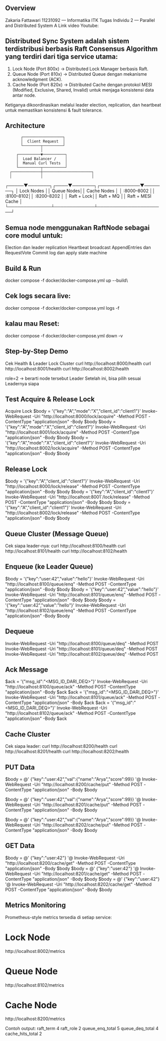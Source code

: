 ## Overview
Zakaria Fattawari
11231092 — Informatika ITK
Tugas Individu 2 — Parallel and Distributed System A
Link video Youtube:

## Distributed Sync System adalah sistem terdistribusi berbasis Raft Consensus Algorithm yang terdiri dari tiga service utama:
1. Lock Node (Port 800x) → Distributed Lock Manager berbasis Raft.
2. Queue Node (Port 810x) → Distributed Queue dengan mekanisme acknowledgment (ACK).
3. Cache Node (Port 820x) → Distributed Cache dengan protokol MESI (Modified, Exclusive, Shared, Invalid) untuk menjaga konsistensi data antar node.

Ketiganya dikoordinasikan melalui leader election, replication, dan heartbeat untuk memastikan konsistensi & fault tolerance.

## Architecture

           ┌──────────────────┐
           │  Client Request  │
           └────────┬─────────┘
                    │
         ┌──────────▼──────────┐
         │  Load Balancer /    │
         │  Manual Curl Tests  │
         └──────────┬──────────┘
      ┌─────────────┼──────────────────────┐
      │             │                      │
┌─────▼───────┐┌────▼───────┐┌─────────────▼───────┐
│ Lock Nodes  ││ Queue Nodes││ Cache Nodes         │
│ :8000–8002  ││ :8100–8102││ :8200–8202          │
│  Raft + Lock││ Raft + MQ  ││ Raft + MESI Cache   │
└──────────────┴─────────────┴──────────────────────┘


## Semua node menggunakan RaftNode sebagai core modul untuk:
Election dan leader replication
Heartbeat broadcast
AppendEntries dan RequestVote
Commit log dan apply state machine

## Build & Run
docker compose -f docker/docker-compose.yml up --build\

## Cek logs secara live:
docker compose -f docker/docker-compose.yml logs -f

## kalau mau Reset:
docker compose -f docker/docker-compose.yml down -v  

## Step-by-Step Demo
Cek Health & Leader Lock Cluster
curl http://localhost:8000/health
curl http://localhost:8001/health
curl http://localhost:8002/health

role=2 → berarti node tersebut Leader
Setelah ini, bisa pilih sesuai Leadernya siapa


## Test Acquire & Release Lock
Acquire Lock
$body = '{"key":"A","mode":"X","client_id":"client1"}'
Invoke-WebRequest -Uri "http://localhost:8000/lock/acquire" -Method POST -ContentType "application/json" -Body $body
$body = '{"key":"A","mode":"X","client_id":"client1"}'
Invoke-WebRequest -Uri "http://localhost:8001/lock/acquire" -Method POST -ContentType "application/json" -Body $body
$body = '{"key":"A","mode":"X","client_id":"client1"}'
Invoke-WebRequest -Uri "http://localhost:8002/lock/acquire" -Method POST -ContentType "application/json" -Body $body

## Release Lock
$body = '{"key":"A","client_id":"client1"}'
Invoke-WebRequest -Uri "http://localhost:8000/lock/release" -Method POST -ContentType "application/json" -Body $body
$body = '{"key":"A","client_id":"client1"}'
Invoke-WebRequest -Uri "http://localhost:8001`/lock/release" -Method POST -ContentType "application/json" -Body $body
$body = '{"key":"A","client_id":"client1"}'
Invoke-WebRequest -Uri "http://localhost:8002/lock/release" -Method POST -ContentType "application/json" -Body $body

## Queue Cluster (Message Queue)
Cek siapa leader-nya:
curl http://localhost:8100/health
curl http://localhost:8101/health
curl http://localhost:8102/health

## Enqueue (ke Leader Queue)
$body = '{"key":"user:42","value":"hello"}'
Invoke-WebRequest -Uri "http://localhost:8100/queue/enq" -Method POST -ContentType "application/json" -Body $body
$body = '{"key":"user:42","value":"hello"}'
Invoke-WebRequest -Uri "http://localhost:8101/queue/enq" -Method POST -ContentType "application/json" -Body $body
$body = '{"key":"user:42","value":"hello"}'
Invoke-WebRequest -Uri "http://localhost:8102/queue/enq" -Method POST -ContentType "application/json" -Body $body

## Dequeue
Invoke-WebRequest -Uri "http://localhost:8100/queue/deq" -Method POST
Invoke-WebRequest -Uri "http://localhost:8101/queue/deq" -Method POST
Invoke-WebRequest -Uri "http://localhost:8102/queue/deq" -Method POST

## Ack Message
$ack = '{"msg_id":"<MSG_ID_DARI_DEQ>"}'
Invoke-WebRequest -Uri "http://localhost:8100/queue/ack" -Method POST -ContentType "application/json" -Body $ack
$ack = '{"msg_id":"<MSG_ID_DARI_DEQ>"}'
Invoke-WebRequest -Uri "http://localhost:8101/queue/ack" -Method POST -ContentType "application/json" -Body $ack
$ack = '{"msg_id":"<MSG_ID_DARI_DEQ>"}'
Invoke-WebRequest -Uri "http://localhost:8102/queue/ack" -Method POST -ContentType "application/json" -Body $ack

## Cache Cluster
Cek siapa leader:
curl http://localhost:8200/health
curl http://localhost:8201/health
curl http://localhost:8202/health

## PUT Data
$body = @'
{"key":"user:42","val":{"name":"Arya","score":99}}
'@
Invoke-WebRequest -Uri "http://localhost:8200/cache/put" -Method POST -ContentType "application/json" -Body $body

$body = @'
{"key":"user:42","val":{"name":"Arya","score":99}}
'@
Invoke-WebRequest -Uri "http://localhost:8201/cache/put" -Method POST -ContentType "application/json" -Body $body

$body = @'
{"key":"user:42","val":{"name":"Arya","score":99}}
'@
Invoke-WebRequest -Uri "http://localhost:8202/cache/put" -Method POST -ContentType "application/json" -Body $body

## GET Data
$body = @'
{"key":"user:42"}
'@
Invoke-WebRequest -Uri "http://localhost:8200/cache/get" -Method POST -ContentType "application/json" -Body $body
$body = @'
{"key":"user:42"}
'@
Invoke-WebRequest -Uri "http://localhost:8201/cache/get" -Method POST -ContentType "application/json" -Body $body
$body = @'
{"key":"user:42"}
'@
Invoke-WebRequest -Uri "http://localhost:8202/cache/get" -Method POST -ContentType "application/json" -Body $body


## Metrics Monitoring
Prometheus-style metrics tersedia di setiap service:
# Lock Node
http://localhost:8002/metrics
# Queue Node
http://localhost:8102/metrics
# Cache Node
http://localhost:8200/metrics 

Contoh output:
raft_term 4
raft_role 2
queue_enq_total 5
queue_deq_total 4
cache_hits_total 2

